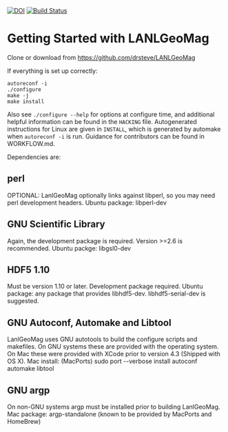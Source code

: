 [![DOI](https://zenodo.org/badge/DOI/10.5281/zenodo.1133781.svg)](https://doi.org/10.5281/zenodo.1133781)
[![Build Status](https://github.com/drsteve/LANLGeoMag/actions/workflows/lgm-ci.yml/badge.svg)](https://github.com/drsteve/LANLGeoMag/actions/workflows/lgm-ci.yml)

Getting Started with LANLGeoMag
===============================
Clone or download from https://github.com/drsteve/LANLGeoMag

If everything is set up correctly:
```
autoreconf -i
./configure
make -j
make install
```

Also see `./configure --help` for options at configure time, and
additional helpful information can be found in the `HACKING` file.
Autogenerated instructions for Linux are given in `INSTALL`, which
is generated by automake when `autoreconf -i` is run.
Guidance for contributors can be found in WORKFLOW.md.

Dependencies are:

perl
----
OPTIONAL: LanlGeoMag optionally links against libperl, so you may need perl development headers.
Ubuntu package: libperl-dev

GNU Scientific Library
----------------------
Again, the development package is required. Version >=2.6 is recommended.
Ubuntu packge: libgsl0-dev

HDF5 1.10
---------
Must be version 1.10 or later. Development package required.
Ubuntu package: any package that provides libhdf5-dev. libhdf5-serial-dev is suggested.

GNU Autoconf, Automake and Libtool
----------------------------------
LanlGeoMag uses GNU autotools to build the configure scripts and makefiles.
On GNU systems these are provided with the operating system. On Mac these were 
provided with XCode prior to version 4.3 (Shipped with OS X).
Mac install: (MacPorts) sudo port --verbose install autoconf automake libtool

GNU argp
--------
On non-GNU systems argp must be installed prior to building LanlGeoMag.
Mac package: argp-standalone (known to be provided by MacPorts and HomeBrew)
